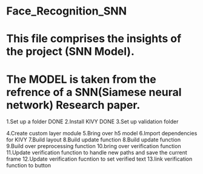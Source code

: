 # Face_Recognition_SNN
# This file comprises the insights of the project (SNN Model).
# The MODEL is taken from the refrence of a SNN(Siamese neural network) Research paper. 

1.Set up a folder  DONE
2.Install KIVY  DONE
3.Set up validation folder

4.Create custom layer module
5.Bring over h5 model
6.Import dependencies for KIVY
7.Build layout
8.Build update function
8.Build update function
9.Build over preprocessing function
10.bring over verification function
11.Update verification function to handle new paths and save the current frame
12.Update verification fucntion to set verified text
13.link verification function to button












